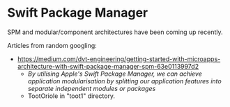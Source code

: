 # Swift Package Manager

SPM and modular/component architectures have been coming up recently.

Articles from random googling:
  * https://medium.com/dvt-engineering/getting-started-with-microapps-architecture-with-swift-package-manager-spm-63e0113997d2
    - _By utilising Apple's Swift Package Manager, we can achieve application modularisation by splitting our application features into separate independent modules or packages_
    - TootOriole in "toot1" directory.


